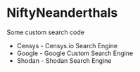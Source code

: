 # NiftyNeanderthals
Some custom search code

 * Censys - Censys.io Search Engine
 * Google - Google Custom Search Engine
 * Shodan - Shodan Search Engine
